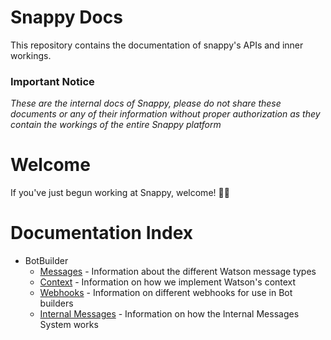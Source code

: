 # Snappy Docs
This repository contains the documentation of snappy's APIs and inner workings.

### Important Notice
*These are the internal docs of Snappy, please do not share these documents or any of their information without proper authorization as they contain the workings of the entire Snappy platform*

# Welcome
If you've just begun working at Snappy, welcome! 🎉🎉

# Documentation Index
- BotBuilder
  - [Messages](/botbuilder/Messages.md) - Information about the different Watson message types
  - [Context](/botbuilder/Context.md) - Information on how we implement Watson's context
  - [Webhooks](/botbuilder/BotApiWebhooks.md) - Information on different webhooks for use in Bot builders
  - [Internal Messages](/botbuilder/InternalMessages.md) - Information on how the Internal Messages System works
